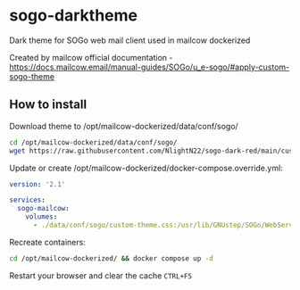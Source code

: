 # sogo-darktheme
Dark theme for SOGo web mail client used in mailcow dockerized

Created by mailcow official documentation - https://docs.mailcow.email/manual-guides/SOGo/u_e-sogo/#apply-custom-sogo-theme

## How to install
Download theme to /opt/mailcow-dockerized/data/conf/sogo/
``` bash
cd /opt/mailcow-dockerized/data/conf/sogo/
wget https://raw.githubusercontent.com/NlightN22/sogo-dark-red/main/custom-theme.css
```
Update or create /opt/mailcow-dockerized/docker-compose.override.yml:
```yml
version: '2.1'

services:
  sogo-mailcow:
    volumes:
      - ./data/conf/sogo/custom-theme.css:/usr/lib/GNUstep/SOGo/WebServerResources/css/theme-default.css:z
```
Recreate containers:
```bash
cd /opt/mailcow-dockerized/ && docker compose up -d
```
Restart your browser and clear the cache `CTRL+F5`
